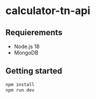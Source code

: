 # calculator-tn-api

## Requierements

* Node.js 18
* MongoDB

## Getting started

```bash
npm install
npm run dev
```

